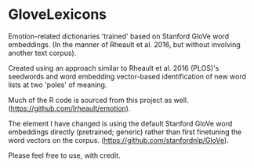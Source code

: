 # GloveLexicons
Emotion-related dictionaries 'trained' based on Stanford GloVe word embeddings. (In the manner of Rheault et al. 2016, but without involving another text corpus).



Created using an approach similar to Rheault et al. 2016 (PLOS)'s seedwords and word embedding vector-based identification of new word lists at two 'poles' of meaning.

Much of the R code is sourced from this project as well. (https://github.com/lrheault/emotion).

The element I have changed is using the default Stanford GloVe word embeddings directly (pretrained; generic) rather than first finetuning the word vectors on the corpus. (https://github.com/stanfordnlp/GloVe).

Please feel free to use, with credit.
